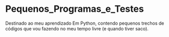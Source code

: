 # Pequenos_Programas_e_Testes
 Destinado ao meu aprendizado Em Python, contendo pequenos trechos de códigos que vou fazendo no meu tempo livre (e quando tiver saco).
